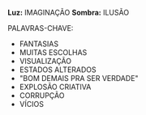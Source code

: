 **Luz:** IMAGINAÇÃO
**Sombra:** ILUSÃO

PALAVRAS-CHAVE:
- FANTASIAS
- MUITAS ESCOLHAS
- VISUALIZAÇÃO
- ESTADOS ALTERADOS
- "BOM DEMAIS PRA SER VERDADE"
- EXPLOSÃO CRIATIVA
- CORRUPÇÃO
- VÍCIOS